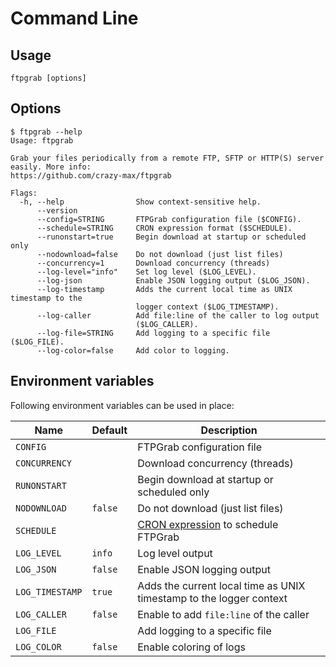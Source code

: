 # Command Line

## Usage

```shell
ftpgrab [options]
```

## Options

```
$ ftpgrab --help
Usage: ftpgrab

Grab your files periodically from a remote FTP, SFTP or HTTP(S) server easily. More info:
https://github.com/crazy-max/ftpgrab

Flags:
  -h, --help                Show context-sensitive help.
      --version
      --config=STRING       FTPGrab configuration file ($CONFIG).
      --schedule=STRING     CRON expression format ($SCHEDULE).
      --runonstart=true     Begin download at startup or scheduled only
      --nodownload=false    Do not download (just list files)
      --concurrency=1       Download concurrency (threads)
      --log-level="info"    Set log level ($LOG_LEVEL).
      --log-json            Enable JSON logging output ($LOG_JSON).
      --log-timestamp       Adds the current local time as UNIX timestamp to the
                            logger context ($LOG_TIMESTAMP).
      --log-caller          Add file:line of the caller to log output
                            ($LOG_CALLER).
      --log-file=STRING     Add logging to a specific file ($LOG_FILE).
      --log-color=false     Add color to logging.
```

## Environment variables

Following environment variables can be used in place:

| Name               | Default       | Description   |
|--------------------|---------------|---------------|
| `CONFIG`           |               | FTPGrab configuration file |
| `CONCURRENCY`      |               | Download concurrency (threads) |
| `RUNONSTART`       |               | Begin download at startup or scheduled only |
| `NODOWNLOAD`       | `false`       | Do not download (just list files)
| `SCHEDULE`         |               | [CRON expression](https://godoc.org/github.com/robfig/cron#hdr-CRON_Expression_Format) to schedule FTPGrab |
| `LOG_LEVEL`        | `info`        | Log level output |
| `LOG_JSON`         | `false`       | Enable JSON logging output |
| `LOG_TIMESTAMP`    | `true`        | Adds the current local time as UNIX timestamp to the logger context |
| `LOG_CALLER`       | `false`       | Enable to add `file:line` of the caller |
| `LOG_FILE`         |               | Add logging to a specific file |
| `LOG_COLOR`        | `false`       | Enable coloring of logs |
